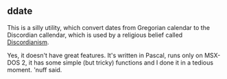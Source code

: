 ## ddate
This is a silly utility, which convert dates from Gregorian calendar to the Discordian callendar, which is used by a religious belief called [Discordianism](https://en.wikipedia.org/wiki/Discordianism).

Yes, it doesn't have great features. It's written in Pascal, runs only on MSX-DOS 2, it has some simple (but tricky) functions and I done it in a tedious moment. 'nuff said.
